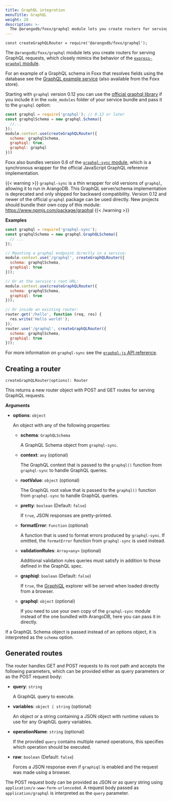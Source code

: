 ```yaml
---
title: GraphQL integration
menuTitle: GraphQL
weight: 20
description: >-
  The @arangodb/foxx/graphql module lets you create routers for serving GraphQL requests
---
```

`const createGraphQLRouter = require('@arangodb/foxx/graphql');`

The `@arangodb/foxx/graphql` module lets you create routers for serving
GraphQL requests, which closely mimics the behavior of the
[`express-graphql` module](https://github.com/graphql/express-graphql).

For an example of a GraphQL schema in Foxx that resolves fields using the
database see the [GraphQL example service](https://github.com/arangodb-foxx/demo-graphql)
(also available from the Foxx store).

Starting with `graphql` version 0.12 you can use the
[official graphql library](https://github.com/graphql/graphql-js)
if you include it in the `node_modules` folder of your service bundle and pass
it to the `graphql` option:

```js
const graphql = require('graphql'); // 0.12 or later
const graphqlSchema = new graphql.Schema({
  //...
});
module.context.use(createGraphQLRouter({
  schema: graphqlSchema,
  graphiql: true,
  graphql: graphql
}))
```

Foxx also bundles version 0.6 of the
[`graphql-sync` module](https://www.npmjs.com/package/graphql-sync),
which is a synchronous wrapper for the official JavaScript GraphQL reference
implementation.

{{< warning >}}
`graphql-sync` is a thin wrapper for old versions of `graphql`, allowing it
to run in ArangoDB. This GraphQL server/schema implementation is deprecated
and only shipped for backward compatibility. Version 0.12 and newer of the
official `graphql` package can be used directly. New projects should bundle
their own copy of this module: <https://www.npmjs.com/package/graphql>
{{< /warning >}}

**Examples**

```js
const graphql = require('graphql-sync');
const graphqlSchema = new graphql.GraphQLSchema({
  // ...
});

// Mounting a graphql endpoint directly in a service:
module.context.use('/graphql', createGraphQLRouter({
  schema: graphqlSchema,
  graphiql: true
}));

// Or at the service's root URL:
module.context.use(createGraphQLRouter({
  schema: graphqlSchema,
  graphiql: true
}));

// Or inside an existing router:
router.get('/hello', function (req, res) {
  res.write('Hello world!');
});
router.use('/graphql', createGraphQLRouter({
  schema: graphqlSchema,
  graphiql: true
}));
```

For more information on `graphql-sync` see the
[`graphql-js` API reference](http://graphql.org/docs/api-reference-graphql/).

## Creating a router

`createGraphQLRouter(options): Router`

This returns a new router object with POST and GET routes for serving GraphQL requests.

**Arguments**

* **options**: `object`

  An object with any of the following properties:

  * **schema**: `GraphQLSchema`

    A GraphQL Schema object from `graphql-sync`.

  * **context**: `any` (optional)

    The GraphQL context that is passed to the `graphql()` function from
    `graphql-sync` to handle GraphQL queries.

  * **rootValue**: `object` (optional)

    The GraphQL root value that is passed to the `graphql()` function
    from `graphql-sync` to handle GraphQL queries.

  * **pretty**: `boolean` (Default: `false`)

    If `true`, JSON responses are pretty-printed.

  * **formatError**: `Function` (optional)

    A function that is used to format errors produced by `graphql-sync`.
    If omitted, the `formatError` function from `graphql-sync` is used instead.

  * **validationRules**: `Array<any>` (optional)

    Additional validation rules queries must satisfy in addition to those
    defined in the GraphQL spec.

  * **graphiql**: `boolean` (Default: `false`)

    If `true`, the [GraphiQL](https://github.com/graphql/graphiql) explorer
    will be served when loaded directly from a browser.

  * **graphql**: `object` (optional)

    If you need to use your own copy of the `graphql-sync` module instead of
    the one bundled with ArangoDB, here you can pass it in directly.

If a GraphQL Schema object is passed instead of an options object, it is
interpreted as the `schema` option.

## Generated routes

The router handles GET and POST requests to its root path and accepts the
following parameters, which can be provided either as query parameters or
as the POST request body:

* **query**: `string`

  A GraphQL query to execute.

* **variables**: `object | string` (optional)

  An object or a string containing a JSON object with runtime values to use
  for any GraphQL query variables.

* **operationName**: `string` (optional)

  If the provided `query` contains multiple named operations, this specifies
  which operation should be executed.

* **raw**: `boolean` (Default: `false`)

  Forces a JSON response even if `graphiql` is enabled and the request was
  made using a browser.

The POST request body can be provided as JSON or as query string using
`application/x-www-form-urlencoded`. A request body passed as
`application/graphql` is interpreted as the `query` parameter.
